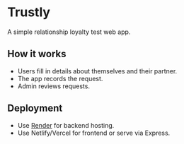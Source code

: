 # Trustly

A simple relationship loyalty test web app.

## How it works
- Users fill in details about themselves and their partner.
- The app records the request.
- Admin reviews requests.

## Deployment
- Use [Render](https://render.com) for backend hosting.
- Use Netlify/Vercel for frontend or serve via Express.

